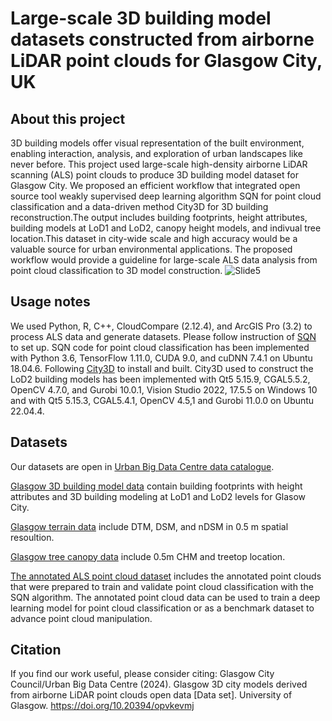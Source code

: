 # Large-scale 3D building model datasets constructed from airborne LiDAR point clouds for Glasgow City, UK
## About this project

3D building models offer visual representation of the built environment, enabling interaction, analysis, and exploration of urban landscapes like never before. This project used large-scale high-density airborne LiDAR scanning (ALS) point clouds to produce 3D building model dataset for Glasgow City. We proposed an efficient workflow that integrated open source tool weakly supervised deep learning algorithm SQN for point cloud classification and a data-driven method City3D for 3D building reconstruction.The output includes building footprints, height attributes, building models at LoD1 and LoD2, canopy height models, and indivual tree location.This dataset in city-wide scale and high accuracy would be a valuable source for urban environmental applications. The proposed workflow would provide a guideline for large-scale ALS data analysis from point cloud classification to 3D model construction. 
![Slide5](https://github.com/user-attachments/assets/529b40c4-1fb7-4f83-8a5a-769af939f77d)

## Usage notes

We used Python, R, C++, CloudCompare (2.12.4), and ArcGIS Pro (3.2) to process ALS data and generate datasets. Please follow instruction of [SQN](https://github.com/QingyongHu/SQN?tab=readme-ov-file) to set up. SQN code for point cloud classification has been implemented with Python 3.6, TensorFlow 1.11.0, CUDA 9.0, and cuDNN 7.4.1 on Ubuntu 18.04.6. Following [City3D](https://github.com/tudelft3d/City3D) to install and built. City3D used to construct the LoD2 building models has been implemented with Qt5 5.15.9, CGAL5.5.2, OpenCV 4.7.0, and Gurobi 10.0.1, Vision Studio 2022, 17.5.5 on Windows 10 and with Qt5 5.15.3, CGAL5.4.1, OpenCV 4.5,1 and Gurobi 11.0.0 on Ubuntu 22.04.4.
 
## Datasets
Our datasets are open in [Urban Big Data Centre data catalogue](https://data.ubdc.ac.uk/datasets/glasgow-3d-city-models-derived-from-airborne-lidar-point-clouds-open-data). 

[Glasgow 3D building model data](https://data.ubdc.ac.uk/datasets/glasgow-3d-city-models-derived-from-airborne-lidar-point-clouds-open-data/resource/2198e2b3-8576-4a25-9f85-6f16bae633d4) contain building footprints with height attributes and 3D building modeling at LoD1 and LoD2 levels for Glasow City.

[Glasgow terrain data](https://data.ubdc.ac.uk/datasets/glasgow-3d-city-models-derived-from-airborne-lidar-point-clouds-open-data/resource/a0135e4b-b958-4f50-8f94-9ba881c41440) include DTM, DSM, and nDSM in 0.5 m spatial resoultion.

[Glasgow tree canopy data](https://data.ubdc.ac.uk/datasets/glasgow-3d-city-models-derived-from-airborne-lidar-point-clouds-open-data/resource/1d6ea863-7480-4eb5-a0ef-9dec329a14c8) include 0.5m CHM and treetop location.

[The annotated ALS point cloud dataset](https://data.ubdc.ac.uk/datasets/glasgow-3d-city-models-derived-from-airborne-lidar-point-clouds-licensed-data) includes the annotated point clouds that were prepared to train and validate point cloud classification with the SQN algorithm. The annotated point cloud data can be used to train a deep learning model for point cloud classification or as a benchmark dataset to advance point cloud manipulation.

## Citation 
If you find our work useful, please consider citing:
Glasgow City Council/Urban Big Data Centre (2024). Glasgow 3D city models derived from airborne LiDAR point clouds open data [Data set]. University of Glasgow. https://doi.org/10.20394/opvkevmj

